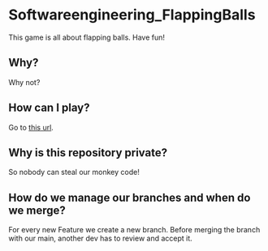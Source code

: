 # Softwareengineering_FlappingBalls
This game is all about flapping balls. Have fun!

## Why?
Why not?

## How can I play?
Go to [this url](https://www.flappingballs.com).

## Why is this repository private?
So nobody can steal our monkey code!

## How do we manage our branches and when do we merge?
For every new Feature we create a new branch. Before merging the branch with our main, another dev has to review and accept it.
